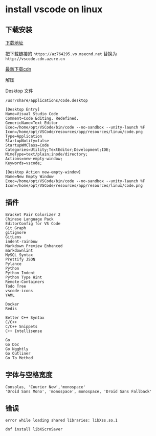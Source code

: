 # install vscode on linux

## 下载安装

[下载地址](https://code.visualstudio.com/Download)

把下载链接的 `https://az764295.vo.msecnd.net` 替换为 `http://vscode.cdn.azure.cn`

[最新下载cdn](http://vscode.cdn.azure.cn/stable/379476f0e13988d90fab105c5c19e7abc8b1dea8/code-stable-x64-1628120346.tar.gz)

解压

Desktop 文件

`/usr/share/applications/code.desktop`

```text
[Desktop Entry]
Name=Visual Studio Code
Comment=Code Editing. Redefined.
GenericName=Text Editor
Exec=/home/opt/VSCode/bin/code --no-sandbox --unity-launch %F
Icon=/home/opt/VSCode/resources/app/resources/linux/code.png
Type=Application
StartupNotify=false
StartupWMClass=Code
Categories=Utility;TextEditor;Development;IDE;
MimeType=text/plain;inode/directory;
Actions=new-empty-window;
Keywords=vscode;

[Desktop Action new-empty-window]
Name=New Empty Window
Exec=/home/opt/VSCode/bin/code --no-sandbox --unity-launch %F
Icon=/home/opt/VSCode/resources/app/resources/linux/code.png
```

## 插件

```text
Bracket Pair Colorizer 2
Chinese Language Pack
EditorConfig for VS Code
Git Graph
gitignore
GitLens
indent-rainbow
Markdown Preview Enhanced
markdownlint
MySQL Syntax
Prettify JSON
Pylance
Python
Python Indent
Python Type Hint
Remote-Containers
Todo Tree
vscode-icons
YAML

Docker
Redis

Better C++ Syntax
C/C++
C/C++ Snippets
C++ Intellisense

Go
Go Doc
Go Ngghtly
Go Outliner
Go To Method
```

## 字体与空格宽度

```text
Consolas, 'Courier New','monospace'
'Droid Sans Mono', 'monospace', monospace, 'Droid Sans Fallback'
```

## 错误

```text
error while loading shared libraries: libXss.so.1
```

```bash
dnf install libXScrnSaver
```
